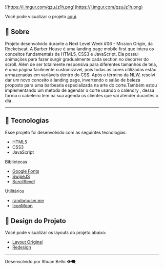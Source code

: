![https://i.imgur.com/qzuJz1h.png](https://i.imgur.com/qzuJz1h.png)

Você pode visualizar o projeto [aqui](https://rhuanbello.github.io/nlw6-origin/).

## 📖 Sobre

Projeto desenvolvido durante a Next Level Week #06 - Mission Origin, da Rocketseat. 
A Barber House é uma landing page mobile first que intera os conceitos fundamentais de HTML5, CSS3 e JavaScript. Ela possui animações para fazer surgir gradualmente cada section no decorrer do scroll. Além de ser totalmente responsiva para diferentes tamanhos de tela, é uma página facilmente customizável, pois todas as cores utilizadas estão armazenadas em variáveis dentro do CSS. Após o término da NLW, resolvi dar um novo conceito à landing page, invertendo o salão de beleza proposto para uma barbearia especializada na arte do corte.Também estou implementando um metodo de agendar o corte usando o calendry , dessa forma o cabeleiro tem na sua agenda os clientes que vai atender durantes o dia . 

---

## **🚀 Tecnologias**

Esse projeto foi desenvolvido com as seguintes tecnologias:

- HTML5
- CSS3
- JavaScript

Bibliotecas

- [Google Fonts](https://fonts.google.com/)
- [SwipeJS](https://github.com/nolimits4web/Swiper)
- [ScrollRevel](https://scrollrevealjs.org/)

Utilitários

- [randomuser.me](https://randomuser.me/photos)
- [IconMoon](https://icomoon.io/app/#/select)

## 🎨 Design do Projeto

Você pode visualizar os layouts do projeto abaixo:

- [Layout Original](https://www.figma.com/file/YJ21RnZoelU6tthwExzMVP/Origin-Six)
- [Redesign](https://www.figma.com/file/5GSzT5kQDQc3UbfyAxzaOq/Origin-Six-Copy?node-id=6001%3A8)

---

Desenvolvido por Rhuan Bello 👁️‍🗨️
